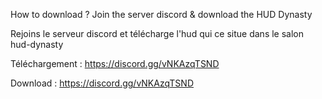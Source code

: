 How to download ? Join the server discord & download the HUD Dynasty

Rejoins le serveur discord et télécharge l'hud qui ce situe dans le salon hud-dynasty

Téléchargement : https://discord.gg/vNKAzqTSND

Download : https://discord.gg/vNKAzqTSND

